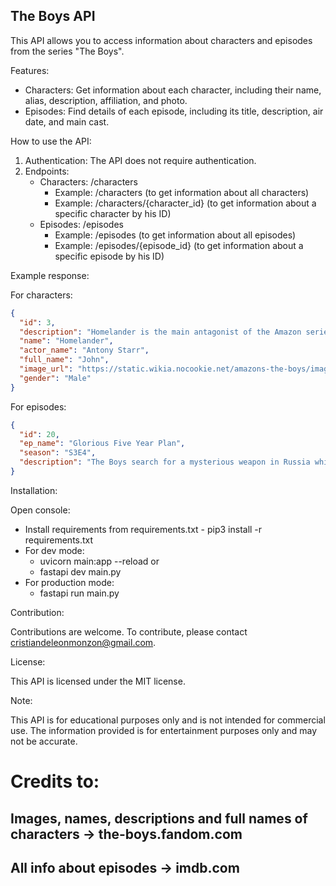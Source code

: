 ## The Boys API

This API allows you to access information about characters and episodes from the series "The Boys".

Features:

* Characters: Get information about each character, including their name, alias, description, affiliation, and photo.
* Episodes: Find details of each episode, including its title, description, air date, and main cast.

How to use the API:

1. Authentication: The API does not require authentication.
2. Endpoints:
    * Characters: /characters
        * Example: /characters (to get information about all characters)
        * Example: /characters/{character_id} (to get information about a specific character by his ID)
    * Episodes: /episodes
        * Example: /episodes (to get information about all episodes)
        * Example: /episodes/{episode_id} (to get information about a specific episode by his ID)

Example response:

For characters:
```json
{
  "id": 3,
  "description": "Homelander is the main antagonist of the Amazon series The Boys, a recurring antagonist of its spin-off series The Boys Presents: Diabolical and one of the overarching antagonists of the spin-off series Gen V.  Homelander is the leader of The Seven, the strongest Supe in the world, and the archenemy of Billy Butcher and The Boys. With the face of a movie star and the powers of a god, Homelander is considered the greatest superhero alive. Not only can he fly, but he possesses super strength and super durability far beyond the capacity of other superheroes, super senses (sight, hearing, etc.), X-ray vision and laser vision.  On the surface, he's affable, modest, and sincere; the ultimate boy scout, an American treasure, a God-loving patriot. But just like regular mortals, even superheroes have secrets.",
  "name": "Homelander",
  "actor_name": "Antony Starr",
  "full_name": "John",
  "image_url": "https://static.wikia.nocookie.net/amazons-the-boys/images/5/5b/Homelander-S4.png",
  "gender": "Male"
}
```

For episodes:
```json
{
  "id": 20,
  "ep_name": "Glorious Five Year Plan",
  "season": "S3E4",
  "description": "The Boys search for a mysterious weapon in Russia while things are brewing behind the scenes at Vought. Plenty of trouble, gore and twists to foresee."
}
```
Installation:

Open console:
   * Install requirements from requirements.txt - pip3 install -r requirements.txt
   * For dev mode:
      * uvicorn main:app --reload
      or
      * fastapi dev main.py
   * For production mode:
      * fastapi run main.py

Contribution:

Contributions are welcome. To contribute, please contact cristiandeleonmonzon@gmail.com.

License:

This API is licensed under the MIT license.

Note:

This API is for educational purposes only and is not intended for commercial use. The information provided is for entertainment purposes only and may not be accurate.

# Credits to:
## Images, names, descriptions and full names of characters -> the-boys.fandom.com
## All info about episodes -> imdb.com
